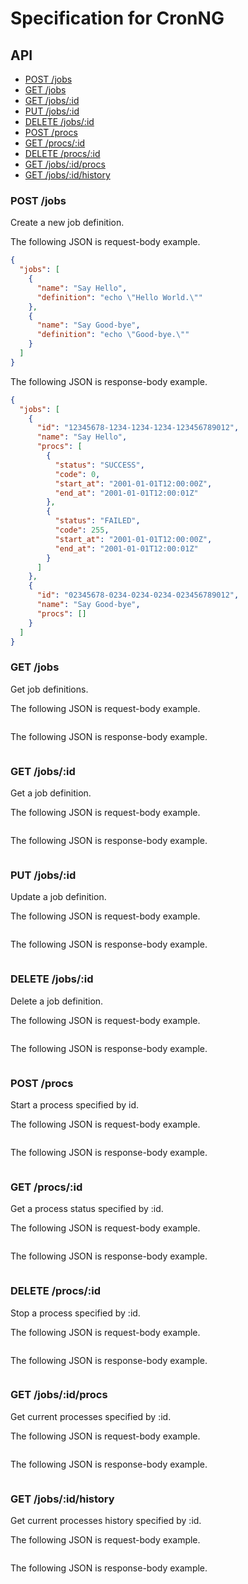 # Specification for CronNG

## API

* [POST /jobs](#post-jobs)
* [GET /jobs](#get-jobs)
* [GET /jobs/:id](#get-jobs-id)
* [PUT /jobs/:id](#put-jobs-id)
* [DELETE /jobs/:id](#delete-jobs-id)
* [POST /procs](#post-procs)
* [GET /procs/:id](#get-procs-id)
* [DELETE /procs/:id](#delete-procs-id)
* [GET /jobs/:id/procs](#get-jobs-id-procs)
* [GET /jobs/:id/history](#get-jobs-id-history)

### POST /jobs

Create a new job definition.

The following JSON is request-body example.

```json
{
  "jobs": [
    {
      "name": "Say Hello",
      "definition": "echo \"Hello World.\""
    },
    {
      "name": "Say Good-bye",
      "definition": "echo \"Good-bye.\""
    }
  ]
}
```

The following JSON is response-body example.

```json
{
  "jobs": [
    {
      "id": "12345678-1234-1234-1234-123456789012",
      "name": "Say Hello",
      "procs": [
        {
          "status": "SUCCESS",
          "code": 0,
          "start_at": "2001-01-01T12:00:00Z",
          "end_at": "2001-01-01T12:00:01Z"
        },
        {
          "status": "FAILED",
          "code": 255,
          "start_at": "2001-01-01T12:00:00Z",
          "end_at": "2001-01-01T12:00:01Z"
        }
      ]
    },
    {
      "id": "02345678-0234-0234-0234-023456789012",
      "name": "Say Good-bye",
      "procs": []
    }
  ]
}
```

### GET /jobs

Get job definitions.

The following JSON is request-body example.

```json
```

The following JSON is response-body example.

```json
```

### GET /jobs/:id

Get a job definition.

The following JSON is request-body example.

```json

```

The following JSON is response-body example.

```json
```

### PUT /jobs/:id

Update a job definition.

The following JSON is request-body example.

```json

```

The following JSON is response-body example.

```json
```

### DELETE /jobs/:id

Delete a job definition.

The following JSON is request-body example.

```json

```

The following JSON is response-body example.

```json
```

### POST /procs

Start a process specified by id.

The following JSON is request-body example.

```json

```

The following JSON is response-body example.

```json
```

### GET /procs/:id

Get a process status specified by :id.

The following JSON is request-body example.

```json

```

The following JSON is response-body example.

```json
```

### DELETE /procs/:id

Stop a process specified by :id.

The following JSON is request-body example.

```json

```

The following JSON is response-body example.

```json
```

### GET /jobs/:id/procs

Get current processes specified by :id.

The following JSON is request-body example.

```json

```

The following JSON is response-body example.

```json
```

### GET /jobs/:id/history

Get current processes history specified by :id.

The following JSON is request-body example.

```json

```

The following JSON is response-body example.

```json
```
